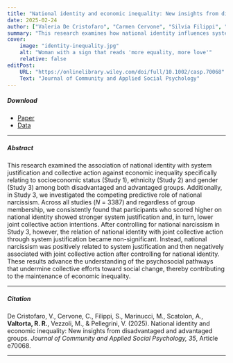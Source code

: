 ```yaml
---
title: "National identity and economic inequality: New insights from disadvantaged and advantaged groups" 
date: 2025-02-24
author: ["Valeria De Cristofaro", "Carmen Cervone", "Silvia Filippi", "Marco Marinucci", "Andrea Scatolon", <b>Roberta Rosa Valtorta</b>, "Michela Vezzoli", "Valerio Pellegrini"]
summary: "This research examines how national identity influences system justification and joint collective action against economic inequality relating to socioeconomic status, ethnicity, and gender, while also exploring the role of national narcissism."
cover:
    image: "identity-inequality.jpg"
    alt: "Woman with a sign that reads 'more equality, more love'"
    relative: false
editPost:
    URL: "https://onlinelibrary.wiley.com/doi/full/10.1002/casp.70068"
    Text: "Journal of Community and Applied Social Psychology"
---
```


##### Download

<ul>

<li><a href="identity-inequality.pdf" target="_blank">Paper</a></li>

<li><a href="https://osf.io/zasqn/?view_only=79a056a9ded14e6cb42a84eaec47f7a2" target="_blank">Data</a></li>

</ul>

------------------------------------------------------------------------

##### Abstract

This research examined the association of national identity with system justification and collective action against economic inequality specifically relating to socioeconomic status (Study 1), ethnicity (Study 2) and gender (Study 3) among both disadvantaged and advantaged groups. Additionally, in Study 3, we investigated the competing predictive role of national narcissism. Across all studies (*N* = 3387) and regardless of group membership, we consistently found that participants who scored higher on national identity showed stronger system justification and, in turn, lower joint collective action intentions. After controlling for national narcissism in Study 3, however, the relation of national identity with joint collective action through system justification became non-significant. Instead, national narcissism was positively related to system justification and then negatively associated with joint collective action after controlling for national identity. These results advance the understanding of the psychosocial pathways that undermine collective efforts toward social change, thereby contributing to the maintenance of economic inequality.

------------------------------------------------------------------------

##### Citation

De Cristofaro, V., Cervone, C., Filippi, S., Marinucci, M., Scatolon, A., **Valtorta, R. R.**, Vezzoli, M., & Pellegrini, V. (2025). National identity and economic inequality: New insights from disadvantaged and advantaged groups. *Journal of Community and Applied Social Psychology, 35*, Article e70068.

------------------------------------------------------------------------
